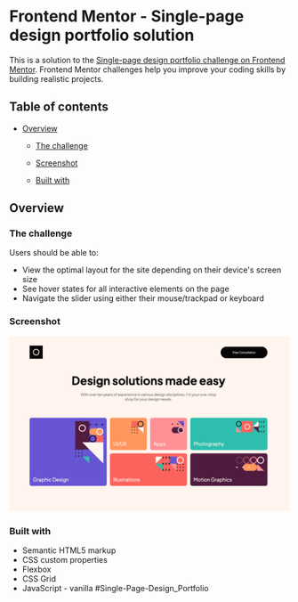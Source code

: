 # Frontend Mentor - Single-page design portfolio solution

This is a solution to the [Single-page design portfolio challenge on Frontend Mentor](https://www.frontendmentor.io/challenges/singlepage-design-portfolio-2MMhyhfKVo). Frontend Mentor challenges help you improve your coding skills by building realistic projects.

## Table of contents

- [Overview](#overview)

  - [The challenge](#the-challenge)
  - [Screenshot](#screenshot)

  - [Built with](#built-with)

## Overview

### The challenge

Users should be able to:

- View the optimal layout for the site depending on their device's screen size
- See hover states for all interactive elements on the page
- Navigate the slider using either their mouse/trackpad or keyboard

### Screenshot

![](./starter-code/assets/Screenshot%20.png)

### Built with

- Semantic HTML5 markup
- CSS custom properties
- Flexbox
- CSS Grid
- JavaScript - vanilla
#Single-Page-Design_Portfolio
